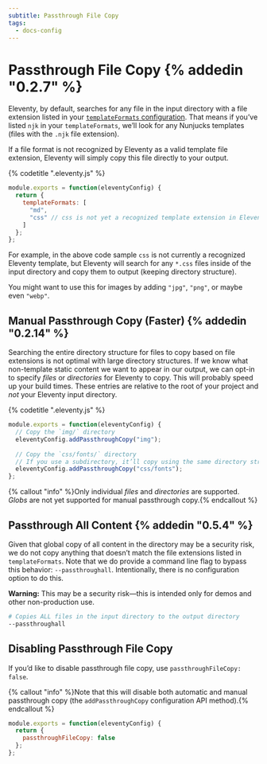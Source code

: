 ```yaml
---
subtitle: Passthrough File Copy
tags:
  - docs-config
---
```

# Passthrough File Copy  {% addedin "0.2.7" %}

Eleventy, by default, searches for any file in the input directory with a file extension listed in your [`templateFormats` configuration](/docs/config/#template-formats). That means if you’ve listed `njk` in your `templateFormats`, we’ll look for any Nunjucks templates (files with the `.njk` file extension).

If a file format is not recognized by Eleventy as a valid template file extension, Eleventy will simply copy this file directly to your output.

{% codetitle ".eleventy.js" %}

```js
module.exports = function(eleventyConfig) {
  return {
    templateFormats: [
      "md",
      "css" // css is not yet a recognized template extension in Eleventy
    ]
  };
};
```

For example, in the above code sample `css` is not currently a recognized Eleventy template, but Eleventy will search for any `*.css` files inside of the input directory and copy them to output (keeping directory structure).

You might want to use this for images by adding `"jpg"`, `"png"`, or maybe even `"webp"`.

<a id="{{ 'Manual Pass-through Copy (Faster)' | slug }}"></a>
## Manual Passthrough Copy (Faster) {% addedin "0.2.14" %}

Searching the entire directory structure for files to copy based on file extensions is not optimal with large directory structures. If we know what non-template static content we want to appear in our output, we can opt-in to specify _files_ or _directories_ for Eleventy to copy. This will probably speed up your build times. These entries are relative to the root of your project and _not_ your Eleventy input directory.

{% codetitle ".eleventy.js" %}

```js
module.exports = function(eleventyConfig) {
  // Copy the `img/` directory 
  eleventyConfig.addPassthroughCopy("img");
  
  // Copy the `css/fonts/` directory
  // If you use a subdirectory, it’ll copy using the same directory structure.
  eleventyConfig.addPassthroughCopy("css/fonts");
};
```

{% callout "info" %}Only individual <em>files</em> and <em>directories</em> are supported. <em>Globs</em> are not yet supported for manual passthrough copy.{% endcallout %}

## Passthrough All Content {% addedin "0.5.4" %}

Given that global copy of all content in the directory may be a security risk, we do not copy anything that doesn’t match the file extensions listed in `templateFormats`. Note that we do provide a command line flag to bypass this behavior: `--passthroughall`. Intentionally, there is no configuration option to do this.

<div class="elv-callout elv-callout-warn"><strong>Warning:</strong> This may be a security risk—this is intended only for demos and other non-production use.</div>

<div data-preprefix-npxeleventy="last">

```bash
# Copies ALL files in the input directory to the output directory
--passthroughall
```

</div>

## Disabling Passthrough File Copy

If you’d like to disable passthrough file copy, use `passthroughFileCopy: false`.

{% callout "info" %}Note that this will disable both automatic and manual passthrough copy (the <code>addPassthroughCopy</code> configuration API method).{% endcallout %}

```js
module.exports = function(eleventyConfig) {
  return {
    passthroughFileCopy: false
  };
};
```
